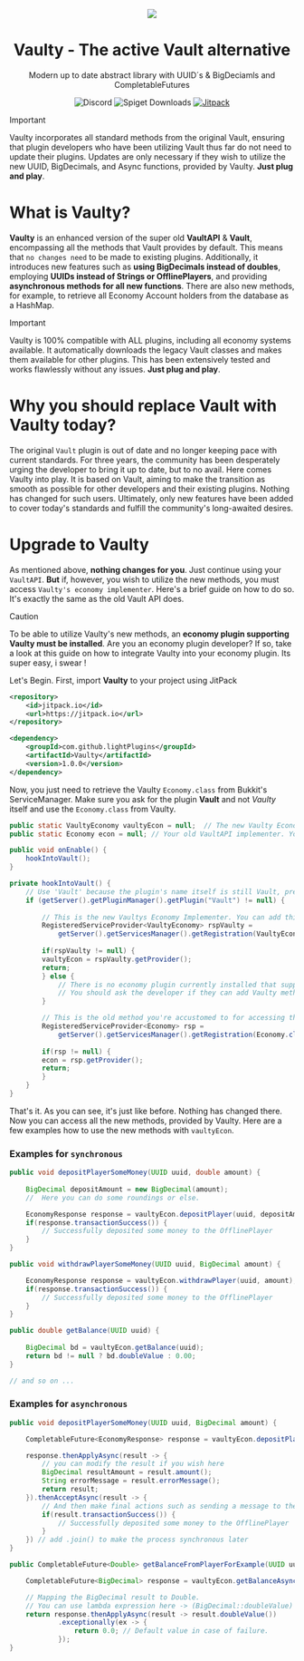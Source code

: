 <p align="center">
  <img src="https://i.ibb.co/Z85T9Jr/the-modern-vault-2.png"/>
</p>

<h1 align="center">Vaulty - The active Vault alternative</h1>
<div align="center">Modern up to date abstract library with UUID´s & BigDeciamls and CompletableFutures</div>

<div align="center">

![Discord](https://img.shields.io/discord/772495950127038465?style=flat&logo=discord&label=Discord)
![Spiget Downloads](https://img.shields.io/spiget/downloads/83862)
[![Jitpack](https://img.shields.io/jitpack/version/com.github.lightplugins/Vaulty)](https://jitpack.io/#lightPlugins/Vaulty)

</div>

> [!IMPORTANT]
> Vaulty incorporates all standard methods from the original Vault, ensuring that 
> plugin developers who have been utilizing Vault thus far do not need to update 
> their plugins. Updates are only necessary if they wish to utilize the new UUID, 
> BigDecimals, and Async functions, provided by Vaulty.
> **Just plug and play**.

# What is Vaulty?

**Vaulty** is an enhanced version of the super old **VaultAPI** & **Vault**, 
encompassing all the methods that Vault provides by
default. This means that `no changes need` to be made to existing plugins.
Additionally, it introduces new features such as **using BigDecimals
instead of doubles**, employing **UUIDs instead of Strings or OfflinePlayers**, and providing
**asynchronous methods for all new functions**. There are also new methods, for example, to
retrieve all Economy Account holders from the database as a HashMap.

> [!IMPORTANT]
> Vaulty is 100% compatible with ALL plugins, including all economy systems available.
> It automatically downloads the legacy Vault classes and makes them available for
> other plugins. This has been extensively tested and works flawlessly without any issues.
> **Just plug and play**.

# Why you should replace Vault with Vaulty today?

The original `Vault` plugin is out of date and no longer keeping pace with current standards. 
For three years, the community has been desperately urging the developer to bring it 
up to date, but to no avail. Here comes Vaulty into play. It is based on Vault, 
aiming to make the transition as smooth as possible for other developers and their existing 
plugins. Nothing has changed for such users. Ultimately, only new features have been added 
to cover today's standards and fulfill the community's long-awaited desires.

# Upgrade to Vaulty

As mentioned above, **nothing changes for you**. Just continue using your `VaultAPI`. **But** if, however, you wish to utilize the new methods, 
you must access `Vaulty's economy implementer`. Here's a brief guide on how to do so.
It's exactly the same as the old Vault API does.

> [!CAUTION]
> To be able to utilize Vaulty's new methods, an **economy plugin supporting 
> Vaulty must be installed**. Are you an economy plugin developer? If so, 
> take a look at this guide <comming soon> on how to integrate Vaulty into your economy plugin. Its super easy, i swear !

Let's Begin. First, import **Vaulty** to your project using JitPack

```xml
<repository>
    <id>jitpack.io</id>
    <url>https://jitpack.io</url>
</repository>

<dependency>
    <groupId>com.github.lightPlugins</groupId>
    <artifactId>Vaulty</artifactId>
    <version>1.0.0</version>
</dependency>
```

Now, you just need to retrieve the Vaulty `Economy.class` from Bukkit's ServiceManager. 
Make sure you ask for the plugin **Vault** and not *Vaulty* itself and use the `Economy.class` from Vaulty.

```java
public static VaultyEconomy vaultyEcon = null;  // The new Vaulty Economy implementer
public static Economy econ = null; // Your old VaultAPI implementer. You can still use them with Vaulty

public void onEnable() {
    hookIntoVault();
}

private hookIntoVault() {
    // Use 'Vault' because the plugin's name itself is still Vault, preventing other plugins from breaking.
    if (getServer().getPluginManager().getPlugin("Vault") != null) {
        
        // This is the new Vaultys Economy Implementer. You can add this to your vaultHook method.
        RegisteredServiceProvider<VaultyEconomy> rspVaulty = 
            getServer().getServicesManager().getRegistration(VaultyEconomy.class);
        
        if(rspVaulty != null) {
        vaultyEcon = rspVaulty.getProvider();
        return;
        } else {
            // There is no economy plugin currently installed that supports Vaulty. 
            // You should ask the developer if they can add Vaulty methods to their plugin.
        }

        // This is the old method you're accustomed to for accessing the Vault API, as you've been doing in the past years.
        RegisteredServiceProvider<Economy> rsp = 
            getServer().getServicesManager().getRegistration(Economy.class);
        
        if(rsp != null) {
        econ = rsp.getProvider();
        return;
        }
    }
}
```

That's it. As you can see, it's just like before. Nothing has changed there. Now you can access 
all the new methods, provided by Vaulty. Here are a few examples how to use the new methods with `vaultyEcon`.

### **Examples for `synchronous`**


```java
public void depositPlayerSomeMoney(UUID uuid, double amount) {
    
    BigDecimal depositAmount = new BigDecimal(amount);
    //  Here you can do some roundings or else.

    EconomyResponse response = vaultyEcon.depositPlayer(uuid, depositAmount);
    if(response.transactionSuccess()) {
        // Successfully deposited some money to the OfflinePlayer
    }
}

public void withdrawPlayerSomeMoney(UUID uuid, BigDecimal amount) {

    EconomyResponse response = vaultyEcon.withdrawPlayer(uuid, amount);
    if(response.transactionSuccess()) {
        // Successfully deposited some money to the OfflinePlayer
    }
}

public double getBalance(UUID uuid) {
    
    BigDecimal bd = vaultyEcon.getBalance(uuid);
    return bd != null ? bd.doubleValue : 0.00;
}

// and so on ...
```
### **Examples for `asynchronous`**

```java
public void depositPlayerSomeMoney(UUID uuid, BigDecimal amount) {

    CompletableFuture<EconomyResponse> response = vaultyEcon.depositPlayerAsync(uuid, amount);

    response.thenApplyAsync(result -> {
        // you can modify the result if you wish here
        BigDecimal resultAmount = result.amount();
        String errorMessage = result.errorMessage();
        return result;
    }).thenAcceptAsync(result -> {
        // And then make final actions such as sending a message to the player.
        if(result.transactionSuccess()) {
            // Successfully deposited some money to the OfflinePlayer
        }
    }) // add .join() to make the process synchronous later
}

public CompletableFuture<Double> getBalanceFromPlayerForExample(UUID uuid) {

    CompletableFuture<BigDecimal> response = vaultyEcon.getBalanceAsync(uuid);

    // Mapping the BigDecimal result to Double.
    // You can use lambda expression here -> (BigDecimal::doubleValue)
    return response.thenApplyAsync(result -> result.doubleValue())
            .exceptionally(ex -> {
                return 0.0; // Default value in case of failure.
            });
}
```




